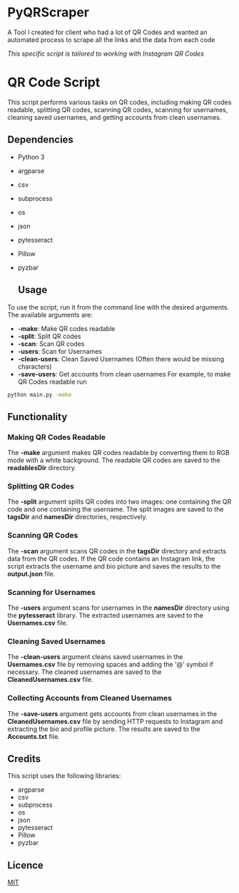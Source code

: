 # PyQRScraper
A Tool I created for client who had a lot of QR Codes and wanted an automated process to scrape all the links and the data from each code

*This specific script is tailored to working with Instagram QR Codes*

# QR Code Script
This script performs various tasks on QR codes, including making QR codes readable, splitting QR codes, scanning QR codes, scanning for usernames, cleaning saved usernames, and getting accounts from clean usernames.

## Dependencies
- Python 3
- argparse
- csv
- subprocess
- os
- json
- pytesseract
- Pillow
- pyzbar

  ## Usage
To use the script, run it from the command line with the desired arguments. The available arguments are:
- **-make**: Make QR codes readable
- **-split**: Split QR codes
- **-scan**: Scan QR codes
- **-users**: Scan for Usernames
- **-clean-users**: Clean Saved Usernames (Often there would be missing characters)
- **-save-users**: Get accounts from clean usernames
For example, to make QR Codes readable run
```bash
python main.py -make
```

## Functionality
### Making QR Codes Readable
The **-make** argument makes QR codes readable by converting them to RGB mode with a white background. The readable QR codes are saved to the **readablesDir** directory.

### Splitting QR Codes
The **-split** argument splits QR codes into two images: one containing the QR code and one containing the username. The split images are saved to the **tagsDir** and **namesDir** directories, respectively.

### Scanning QR Codes
The **-scan** argument scans QR codes in the **tagsDir** directory and extracts data from the QR codes. If the QR code contains an Instagram link, the script extracts the username and bio picture and saves the results to the **output.json** file.

### Scanning for Usernames
The **-users** argument scans for usernames in the **namesDir** directory using the **pytesseract** library. The extracted usernames are saved to the **Usernames.csv** file.

### Cleaning Saved Usernames
The **-clean-users** argument cleans saved usernames in the **Usernames.csv** file by removing spaces and adding the '@' symbol if necessary. The cleaned usernames are saved to the **CleanedUsernames.csv** file.

### Collecting Accounts from Cleaned Usernames
The **-save-users** argument gets accounts from clean usernames in the **CleanedUsernames.csv** file by sending HTTP requests to Instagram and extracting the bio and profile picture. The results are saved to the **Accounts.txt** file.

## Credits
This script uses the following libraries:
- argparse
- csv
- subprocess
- os
- json
- pytesseract
- Pillow
- pyzbar

## Licence
[MIT](https://choosealicense.com/licenses/mit/)
